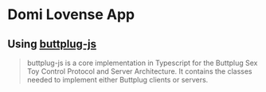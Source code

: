 # Domi Lovense App
## Using [buttplug-js](https://github.com/metafetish/buttplug-js)

> buttplug-js is a core implementation in Typescript for the Buttplug Sex Toy Control Protocol and Server Architecture. It contains the classes needed to implement either Buttplug clients or servers.
